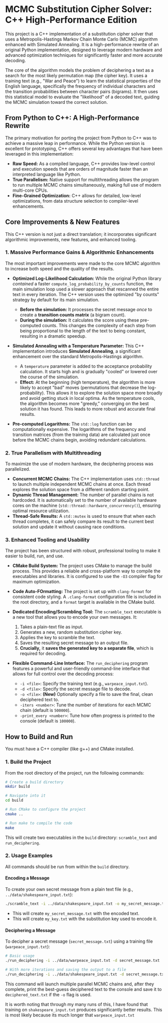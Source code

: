 # MCMC Substitution Cipher Solver: C++ High-Performance Edition

This project is a C++ implementation of a substitution cipher solver that uses a Metropolis-Hastings Markov Chain Monte Carlo (MCMC) algorithm enhanced with Simulated Annealing. It is a high-performance rewrite of an original Python implementation, designed to leverage modern hardware and advanced optimization techniques for significantly faster and more accurate decoding.

The core of the algorithm models the problem of deciphering a text as a search for the most likely permutation map (the cipher key). It uses a training text (e.g., "War and Peace") to learn the statistical properties of the English language, specifically the frequency of individual characters and the transition probabilities between character pairs (bigrams). It then uses this statistical model to evaluate the "likelihood" of a decoded text, guiding the MCMC simulation toward the correct solution.

## From Python to C++: A High-Performance Rewrite

The primary motivation for porting the project from Python to C++ was to achieve a massive leap in performance. While the Python version is excellent for prototyping, C++ offers several key advantages that have been leveraged in this implementation:

* **Raw Speed:** As a compiled language, C++ provides low-level control and execution speeds that are orders of magnitude faster than an interpreted language like Python.
* **True Parallelism:** Native support for multithreading allows the program to run multiple MCMC chains simultaneously, making full use of modern multi-core CPUs.
* **Fine-Grained Optimization:** C++ allows for detailed, low-level optimizations, from data structure selection to compiler-level enhancements.

## Core Improvements & New Features

This C++ version is not just a direct translation; it incorporates significant algorithmic improvements, new features, and enhanced tooling.

### 1. Massive Performance Gains & Algorithmic Enhancements

The most important improvements were made to the core MCMC algorithm to increase both speed and the quality of the results.

* **Optimized Log-Likelihood Calculation:** While the original Python library *contained* a faster `compute_log_probability_by_counts` function, the main simulation loop used a slower approach that rescanned the entire text in every iteration. The C++ version uses the optimized "by counts" strategy by default for its main simulation.
    * **Before the simulation:** It processes the secret message *once* to create a **transition counts matrix** (a bigram count).
    * **During the simulation:** It calculates the score using these pre-computed counts. This changes the complexity of each step from being proportional to the length of the text to being constant, resulting in a dramatic speedup.

* **Simulated Annealing with a Temperature Parameter:** This C++ implementation introduces **Simulated Annealing**, a significant enhancement over the standard Metropolis-Hastings algorithm.
    * A `temperature` parameter is added to the acceptance probability calculation. It starts high and is gradually "cooled" or lowered over the course of the simulation.
    * **Effect:** At the beginning (high temperature), the algorithm is more likely to accept "bad" moves (permutations that decrease the log-probability). This allows it to explore the solution space more broadly and avoid getting stuck in local optima. As the temperature cools, the algorithm becomes more "greedy," converging on the best solution it has found. This leads to more robust and accurate final results.

* **Pre-computed Logarithms:** The `std::log` function can be computationally expensive. The logarithms of the frequency and transition matrices (from the training data) are calculated just once before the MCMC chains begin, avoiding redundant calculations.

### 2. True Parallelism with Multithreading

To maximize the use of modern hardware, the deciphering process was parallelized.

* **Concurrent MCMC Chains:** The C++ implementation uses `std::thread` to launch multiple independent MCMC chains at once. Each thread explores the solution space from a different random starting point.
* **Dynamic Thread Management:** The number of parallel chains is not hardcoded. It is automatically set to the number of available hardware cores on the machine (`std::thread::hardware_concurrency()`), ensuring optimal resource utilization.
* **Thread-Safe Results:** A `std::mutex` is used to ensure that when each thread completes, it can safely compare its result to the current best solution and update it without causing race conditions.

### 3. Enhanced Tooling and Usability

The project has been structured with robust, professional tooling to make it easier to build, run, and use.

* **CMake Build System:** The project uses CMake to manage the build process. This provides a reliable and cross-platform way to compile the executables and libraries. It is configured to use the `-O3` compiler flag for maximum optimization.
* **Code Auto-FOrmatting:** The project is set up with `clang-format` for consistent code styling. A `.clang-format` configuration file is included in the root directory, and a `format` target is available in the CMake build.
* **Dedicated Encoding/Scrambling Tool:** The `scramble_text` executable is a new tool that allows you to encode your own messages. It:
    1.  Takes a plain-text file as input.
    2.  Generates a new, random substitution cipher key.
    3.  Applies the key to scramble the text.
    4.  Saves the resulting secret message to an output file.
    5.  **Crucially,** it **saves the generated key to a separate file**, which is required for decoding.

* **Flexible Command-Line Interface:** The `run_deciphering` program features a powerful and user-friendly command-line interface that allows for full control over the decoding process:
    * `-i <file>`: Specify the training text (e.g., `warpeace_input.txt`).
    * `-d <file>`: Specify the secret message file to decode.
    * `-o <file>`: **(New)** Optionally specify a file to save the final, clean deciphered text to.
    * `-iters <number>`: Tune the number of iterations for each MCMC chain (default is `500000`).
    * `-print_every <number>`: Tune how often progress is printed to the console (default is `100000`).

## How to Build and Run

You must have a C++ compiler (like g++) and CMake installed.

### 1. Build the Project

From the root directory of the project, run the following commands:

```bash
# Create a build directory
mkdir build

# Navigate into it
cd build

# Run CMake to configure the project
cmake ..

# Run make to compile the code
make
```

This will create two executables in the `build` directory: `scramble_text` and `run_deciphering`.

### 2. Usage Examples

All commands should be run from within the `build` directory.

#### Encoding a Message

To create your own secret message from a plain text file (e.g., `../data/shakespeare_input.txt`):

```bash
./scramble_text -i ../data/shakespeare_input.txt -o my_secret_message.txt -k my_key.txt
```

* This will create `my_secret_message.txt` with the encoded text.
* This will create `my_key.txt` with the substitution key used to encode it.

#### Deciphering a Message

To decipher a secret message (`secret_message.txt`) using a training file (`warpeace_input.txt`):

```bash
# Basic usage
./run_deciphering -i ../data/warpeace_input.txt -d secret_message.txt

# With more iterations and saving the output to a file
./run_deciphering -i ../data/shakespeare_input.txt -d secret_message.txt -iters 1000000 -o deciphered_text.txt
```

This command will launch multiple parallel MCMC chains and, after they complete, print the best-guess deciphered text to the console and save it to `deciphered_text.txt` if the `-o` flag is used.

It is worth noting that through my many runs of this, I have found that training on `shakespeare_input.txt` produces significantly better results. This is most likely because its much longer that `warpeace_input.txt`